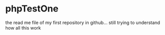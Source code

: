 # phpTestOne
the read me file of my first repository in github... still trying to understand how all this work

